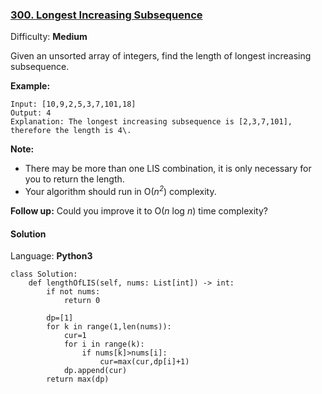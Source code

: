 ### [300\. Longest Increasing Subsequence](https://leetcode.com/problems/longest-increasing-subsequence/)

Difficulty: **Medium**


Given an unsorted array of integers, find the length of longest increasing subsequence.

**Example:**

```
Input: [10,9,2,5,3,7,101,18]
Output: 4 
Explanation: The longest increasing subsequence is [2,3,7,101], therefore the length is 4\. 
```

**Note:**

*   There may be more than one LIS combination, it is only necessary for you to return the length.
*   Your algorithm should run in O(_n<sup>2</sup>_) complexity.

**Follow up:** Could you improve it to O(_n_ log _n_) time complexity?


#### Solution

Language: **Python3**

```python3
class Solution:
    def lengthOfLIS(self, nums: List[int]) -> int:
        if not nums:
            return 0
        
        dp=[1]
        for k in range(1,len(nums)):
            cur=1
            for i in range(k):
                if nums[k]>nums[i]:
                    cur=max(cur,dp[i]+1)
            dp.append(cur)
        return max(dp)
        
```
